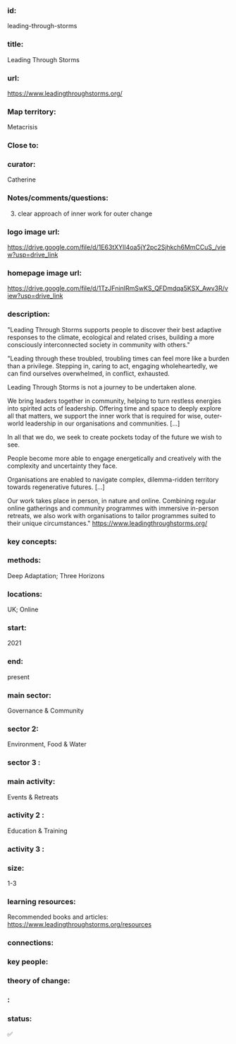 ### id: 
  leading-through-storms
### title: 
  Leading Through Storms
### url: 
  https://www.leadingthroughstorms.org/ 
### Map territory: 
  Metacrisis
### Close to: 
  
### curator: 
  Catherine
### Notes/comments/questions: 
  3. clear approach of inner work for outer change
### logo image url: 
  https://drive.google.com/file/d/1E63tXYlI4oa5jY2pc2Sjhkch6MmCCuS_/view?usp=drive_link
### homepage image url: 
  https://drive.google.com/file/d/1TzJFninIRmSwKS_QFDmdqa5KSX_Awv3R/view?usp=drive_link
### description: 
  "Leading Through Storms supports people to discover their best adaptive responses to the climate, ecological and related crises, building a more consciously interconnected society in community with others."

"Leading through these troubled, troubling times can feel more like a burden than a privilege. Stepping in, caring to act, engaging wholeheartedly, we can find ourselves overwhelmed, in conflict, exhausted.

Leading Through Storms is not a journey to be undertaken alone.

We bring leaders together in community, helping to turn restless energies into spirited acts of leadership. Offering time and space to deeply explore all that matters, we support the inner work that is required for wise, outer-world leadership in our organisations and communities. [...]

In all that we do, we seek to create pockets today of the future we wish to see. 

People become more able to engage energetically and creatively with the complexity and uncertainty they face. 

Organisations are enabled to navigate complex, dilemma-ridden territory towards regenerative futures. [...]

Our work takes place in person, in nature and online. 
Combining regular online gatherings and community programmes with immersive in-person retreats, we also work with organisations to tailor programmes suited to their unique circumstances."
https://www.leadingthroughstorms.org/   
### key concepts: 
  
### methods: 
  Deep Adaptation; Three Horizons
### locations: 
  UK; Online
### start: 
  2021
### end: 
  present
### main sector: 
  Governance & Community
### sector 2: 
  Environment, Food & Water
### sector 3 : 
  
### main activity: 
  Events & Retreats
### activity 2 : 
  Education & Training
### activity 3 : 
  
### size: 
  1-3
### learning resources: 
  Recommended books and articles: https://www.leadingthroughstorms.org/resources 
### connections: 
  
### key people: 
  
### theory of change: 
  
### : 
  
### status: 
  ✅

